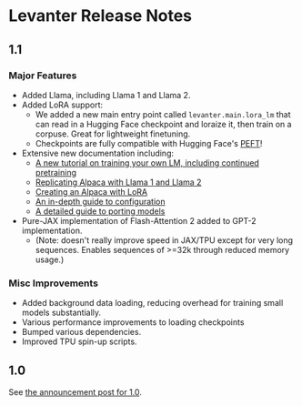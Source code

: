 # Levanter Release Notes

## 1.1

### Major Features

* Added Llama, including Llama 1 and Llama 2.
* Added LoRA support:
    * We added a new main entry point called `levanter.main.lora_lm` that can read in a Hugging Face checkpoint and loraize it, then train on a corpuse. Great for lightweight finetuning.
    * Checkpoints are fully compatible with Hugging Face's [PEFT](https://github.com/huggingface/peft/)!
* Extensive new documentation including:
  * [A new tutorial on training your own LM, including continued pretraining](./Training-On-Your-Data.md)
  * [Replicating Alpaca with Llama 1 and Llama 2](./tutorials/Replicating-Alpaca.md)
  * [Creating an Alpaca with LoRA](./tutorials/Alpaca-LoRA.md)
  * [An in-depth guide to configuration](./Configuration-Guide.md)
  * [A detailed guide to porting models](./Port-Models.md)
* Pure-JAX implementation of Flash-Attention 2 added to GPT-2 implementation.
  * (Note: doesn't really improve speed in JAX/TPU except for very long sequences. Enables sequences of >=32k through reduced memory usage.)

### Misc Improvements

* Added background data loading, reducing overhead for training small models substantially.
* Various performance improvements to loading checkpoints
* Bumped various dependencies.
* Improved TPU spin-up scripts.

## 1.0

See [the announcement post for 1.0](./Levanter-1.0-Release.md).
